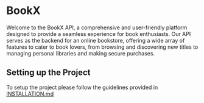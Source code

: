 # BookX

Welcome to the BookX API, a comprehensive and user-friendly platform designed to provide a seamless experience for book enthusiasts. Our API serves as the backend for an online bookstore, offering a wide array of features to cater to book lovers, from browsing and discovering new titles to managing personal libraries and making secure purchases.

## Setting up the Project

To setup the project please follow the guidelines provided in [INSTALLATION.md](./INSTALLATION.md)
